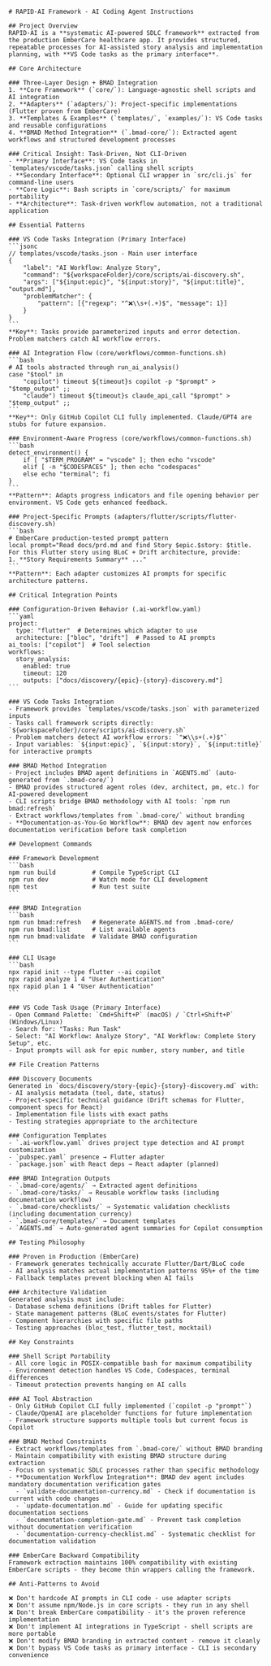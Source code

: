 ````instructions
# RAPID-AI Framework - AI Coding Agent Instructions

## Project Overview
RAPID-AI is a **systematic AI-powered SDLC framework** extracted from the production EmberCare healthcare app. It provides structured, repeatable processes for AI-assisted story analysis and implementation planning, with **VS Code tasks as the primary interface**.

## Core Architecture

### Three-Layer Design + BMAD Integration
1. **Core Framework** (`core/`): Language-agnostic shell scripts and AI integration
2. **Adapters** (`adapters/`): Project-specific implementations (Flutter proven from EmberCare)  
3. **Templates & Examples** (`templates/`, `examples/`): VS Code tasks and reusable configurations
4. **BMAD Method Integration** (`.bmad-core/`): Extracted agent workflows and structured development processes

### Critical Insight: Task-Driven, Not CLI-Driven
- **Primary Interface**: VS Code tasks in `templates/vscode/tasks.json` calling shell scripts
- **Secondary Interface**: Optional CLI wrapper in `src/cli.js` for command-line users
- **Core Logic**: Bash scripts in `core/scripts/` for maximum portability
- **Architecture**: Task-driven workflow automation, not a traditional application

## Essential Patterns

### VS Code Tasks Integration (Primary Interface)
```jsonc
// templates/vscode/tasks.json - Main user interface
{
    "label": "AI Workflow: Analyze Story",
    "command": "${workspaceFolder}/core/scripts/ai-discovery.sh",
    "args": ["${input:epic}", "${input:story}", "${input:title}", "output.md"],
    "problemMatcher": {
        "pattern": [{"regexp": "^❌\\s+(.+)$", "message": 1}]
    }
}
```
**Key**: Tasks provide parameterized inputs and error detection. Problem matchers catch AI workflow errors.

### AI Integration Flow (core/workflows/common-functions.sh)
```bash
# AI tools abstracted through run_ai_analysis()
case "$tool" in
    "copilot") timeout ${timeout}s copilot -p "$prompt" > "$temp_output" ;;
    "claude") timeout ${timeout}s claude_api_call "$prompt" > "$temp_output" ;;
```
**Key**: Only GitHub Copilot CLI fully implemented. Claude/GPT4 are stubs for future expansion.

### Environment-Aware Progress (core/workflows/common-functions.sh)
```bash
detect_environment() {
    if [ "$TERM_PROGRAM" = "vscode" ]; then echo "vscode"
    elif [ -n "$CODESPACES" ]; then echo "codespaces"
    else echo "terminal"; fi
}
```
**Pattern**: Adapts progress indicators and file opening behavior per environment. VS Code gets enhanced feedback.

### Project-Specific Prompts (adapters/flutter/scripts/flutter-discovery.sh)
```bash
# EmberCare production-tested prompt pattern
local prompt="Read docs/prd.md and find Story $epic.$story: $title.
For this Flutter story using BLoC + Drift architecture, provide:
1. **Story Requirements Summary** ..."
```
**Pattern**: Each adapter customizes AI prompts for specific architecture patterns.

## Critical Integration Points

### Configuration-Driven Behavior (.ai-workflow.yaml)
```yaml
project:
  type: "flutter"  # Determines which adapter to use
  architecture: ["bloc", "drift"]  # Passed to AI prompts
ai_tools: ["copilot"]  # Tool selection
workflows:
  story_analysis:
    enabled: true
    timeout: 120
    outputs: ["docs/discovery/{epic}-{story}-discovery.md"]
```

### VS Code Tasks Integration
- Framework provides `templates/vscode/tasks.json` with parameterized inputs
- Tasks call framework scripts directly: `${workspaceFolder}/core/scripts/ai-discovery.sh`
- Problem matchers detect AI workflow errors: `"❌\\s+(.+)$"`
- Input variables: `${input:epic}`, `${input:story}`, `${input:title}` for interactive prompts

### BMAD Method Integration  
- Project includes BMAD agent definitions in `AGENTS.md` (auto-generated from `.bmad-core/`)
- BMAD provides structured agent roles (dev, architect, pm, etc.) for AI-powered development
- CLI scripts bridge BMAD methodology with AI tools: `npm run bmad:refresh`
- Extract workflows/templates from `.bmad-core/` without branding
- **Documentation-as-You-Go Workflow**: BMAD dev agent now enforces documentation verification before task completion

## Development Commands

### Framework Development
```bash
npm run build          # Compile TypeScript CLI
npm run dev            # Watch mode for CLI development
npm test               # Run test suite
```

### BMAD Integration
```bash
npm run bmad:refresh   # Regenerate AGENTS.md from .bmad-core/
npm run bmad:list      # List available agents
npm run bmad:validate  # Validate BMAD configuration
```

### CLI Usage
```bash
npx rapid init --type flutter --ai copilot
npx rapid analyze 1 4 "User Authentication"
npx rapid plan 1 4 "User Authentication"
```

### VS Code Task Usage (Primary Interface)
- Open Command Palette: `Cmd+Shift+P` (macOS) / `Ctrl+Shift+P` (Windows/Linux)
- Search for: "Tasks: Run Task"
- Select: "AI Workflow: Analyze Story", "AI Workflow: Complete Story Setup", etc.
- Input prompts will ask for epic number, story number, and title

## File Creation Patterns

### Discovery Documents
Generated in `docs/discovery/story-{epic}-{story}-discovery.md` with:
- AI analysis metadata (tool, date, status)
- Project-specific technical guidance (Drift schemas for Flutter, component specs for React)
- Implementation file lists with exact paths
- Testing strategies appropriate to the architecture

### Configuration Templates
- `.ai-workflow.yaml` drives project type detection and AI prompt customization
- `pubspec.yaml` presence → Flutter adapter
- `package.json` with React deps → React adapter (planned)

### BMAD Integration Outputs
- `.bmad-core/agents/` → Extracted agent definitions  
- `.bmad-core/tasks/` → Reusable workflow tasks (including documentation workflow)
- `.bmad-core/checklists/` → Systematic validation checklists (including documentation currency)
- `.bmad-core/templates/` → Document templates
- `AGENTS.md` → Auto-generated agent summaries for Copilot consumption

## Testing Philosophy

### Proven in Production (EmberCare)
- Framework generates technically accurate Flutter/Dart/BLoC code
- AI analysis matches actual implementation patterns 95%+ of the time
- Fallback templates prevent blocking when AI fails

### Architecture Validation
Generated analysis must include:
- Database schema definitions (Drift tables for Flutter)
- State management patterns (BLoC events/states for Flutter)  
- Component hierarchies with specific file paths
- Testing approaches (bloc_test, flutter_test, mocktail)

## Key Constraints

### Shell Script Portability
- All core logic in POSIX-compatible bash for maximum compatibility
- Environment detection handles VS Code, Codespaces, terminal differences
- Timeout protection prevents hanging on AI calls

### AI Tool Abstraction  
- Only GitHub Copilot CLI fully implemented (`copilot -p "prompt"`)
- Claude/OpenAI are placeholder functions for future implementation
- Framework structure supports multiple tools but current focus is Copilot

### BMAD Method Constraints
- Extract workflows/templates from `.bmad-core/` without BMAD branding
- Maintain compatibility with existing BMAD structure during extraction
- Focus on systematic SDLC processes rather than specific methodology
- **Documentation Workflow Integration**: BMAD dev agent includes mandatory documentation verification gates
  - `validate-documentation-currency.md` - Check if documentation is current with code changes
  - `update-documentation.md` - Guide for updating specific documentation sections
  - `documentation-completion-gate.md` - Prevent task completion without documentation verification
  - `documentation-currency-checklist.md` - Systematic checklist for documentation validation

### EmberCare Backward Compatibility
Framework extraction maintains 100% compatibility with existing EmberCare scripts - they become thin wrappers calling the framework.

## Anti-Patterns to Avoid

❌ Don't hardcode AI prompts in CLI code - use adapter scripts  
❌ Don't assume npm/Node.js in core scripts - they run in any shell  
❌ Don't break EmberCare compatibility - it's the proven reference implementation  
❌ Don't implement AI integrations in TypeScript - shell scripts are more portable
❌ Don't modify BMAD branding in extracted content - remove it cleanly
❌ Don't bypass VS Code tasks as primary interface - CLI is secondary convenience